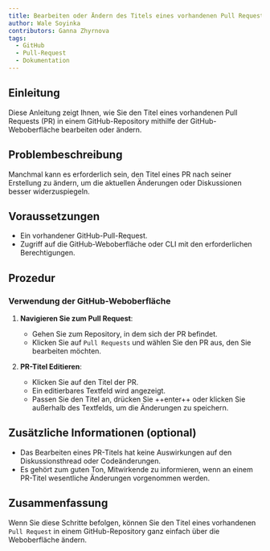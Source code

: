 ```yaml
---
title: Bearbeiten oder Ändern des Titels eines vorhandenen Pull Request über github.com
author: Wale Soyinka
contributors: Ganna Zhyrnova
tags:
  - GitHub
  - Pull-Request
  - Dokumentation
---
```


## Einleitung

Diese Anleitung zeigt Ihnen, wie Sie den Titel eines vorhandenen Pull Requests (PR) in einem GitHub-Repository mithilfe der GitHub-Weboberfläche bearbeiten oder ändern.

## Problembeschreibung

Manchmal kann es erforderlich sein, den Titel eines PR nach seiner Erstellung zu ändern, um die aktuellen Änderungen oder Diskussionen besser widerzuspiegeln.

## Voraussetzungen

- Ein vorhandener GitHub-Pull-Request.
- Zugriff auf die GitHub-Weboberfläche oder CLI mit den erforderlichen Berechtigungen.

## Prozedur

### Verwendung der GitHub-Weboberfläche

1. **Navigieren Sie zum Pull Request**:
   - Gehen Sie zum Repository, in dem sich der PR befindet.
   - Klicken Sie auf `Pull Requests` und wählen Sie den PR aus, den Sie bearbeiten möchten.

2. **PR-Titel Editieren**:
   - Klicken Sie auf den Titel der PR.
   - Ein editierbares Textfeld wird angezeigt.
   - Passen Sie den Titel an, drücken Sie ++enter++ oder klicken Sie außerhalb des Textfelds, um die Änderungen zu speichern.

## Zusätzliche Informationen (optional)

- Das Bearbeiten eines PR-Titels hat keine Auswirkungen auf den Diskussionsthread oder Codeänderungen.
- Es gehört zum guten Ton, Mitwirkende zu informieren, wenn an einem PR-Titel wesentliche Änderungen vorgenommen werden.

## Zusammenfassung

Wenn Sie diese Schritte befolgen, können Sie den Titel eines vorhandenen `Pull Request` in einem GitHub-Repository ganz einfach über die Weboberfläche ändern.
